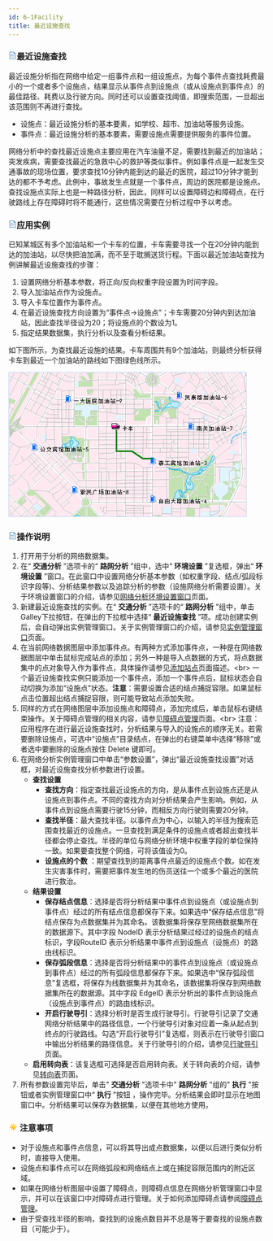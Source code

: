 ```yaml
---
id: 6-1Facility
title: 最近设施查找
---
```

### ![](../img/read.gif)最近设施查找

最近设施分析指在网络中给定一组事件点和一组设施点，为每个事件点查找耗费最小的一个或者多个设施点，结果显示从事件点到设施点（或从设施点到事件点）的最佳路径、耗费以及行驶方向。同时还可以设置查找阈值，即搜索范围，一旦超出该范围则不再进行查找。

* 设施点：最近设施分析的基本要素，如学校、超市、加油站等服务设施。
* 事件点：最近设施分析的基本要素，需要设施点需要提供服务的事件位置。

网络分析中的查找最近设施点主要应用在汽车油量不足，需要找到最近的加油站；突发疾病，需要查找最近的急救中心的救护等类似事件。例如事件点是一起发生交通事故的现场位置，要求查找10分钟内能到达的最近的医院，超过10分钟才能到达的都不予考虑。此例中，事故发生点就是一个事件点，周边的医院都是设施点。查找设施点实际上也是一种路径分析，因此，同样可以设置障碍边和障碍点，在行驶路线上存在障碍时将不能通行，这些情况需要在分析过程中予以考虑。

### ![](../img/read.gif)应用实例

已知某城区有多个加油站和一个卡车的位置，卡车需要寻找一个在20分钟内能到达的加油站，以尽快把油加满，而不至于耽搁送货行程。下面以最近加油站查找为例讲解最近设施查找的步骤：

  1. 设置网络分析基本参数，将正向/反向权重字段设置为时间字段。
  2. 导入加油站点作为设施点。
  3. 导入卡车位置作为事件点。
  4. 在最近设施查找方向设置为“事件点->设施点”；卡车需要20分钟内到达加油站，因此查找半径设为20；将设施点的个数设为1。
  5. 指定结果数据集，执行分析以及查看分析结果。

如下图所示，为查找最近设施的结果。卡车周围共有9个加油站，则最终分析获得卡车到最近一个加油站的路线如下图绿色线所示。

![](img/FacilityResult.png)  

### ![](../img/read.gif)操作说明

1. 打开用于分析的网络数据集。
2. 在“ **交通分析** ”选项卡的“ **路网分析** ”组中，选中“ **环境设置** ”复选框，弹出“ **环境设置** ”窗口。在此窗口中设置网络分析基本参数（如权重字段、结点/弧段标识字段等)、分析结果参数以及追踪分析的参数（设施网络分析需要设置）。关于环境设置窗口的介绍，请参见[网络分析环境设置窗口](NetAnalystEnvironmentWIN)页面。
3. 新建最近设施查找的实例。在“ **交通分析** ”选项卡的“ **路网分析** ”组中，单击Galley下拉按钮，在弹出的下拉框中选择“ **最近设施查找** ”项。成功创建实例后，会自动弹出实例管理窗口。关于实例管理窗口的介绍，请参见[实例管理窗口](InstanceWIN)页面。
4. 在当前网络数据图层中添加事件点。有两种方式添加事件点，一种是在网络数据图层中单击鼠标完成站点的添加；另外一种是导入点数据的方式，将点数据集中的点对象导入作为事件点，具体操作请参见[添加站点](ImportLocations)页面描述。<br\>
一个最近设施查找实例只能添加一个事件点，添加一个事件点后，鼠标状态会自动切换为添加“设施点”状态。**注意**：需要设置合适的结点捕捉容限。如果鼠标点击位置超出结点捕捉容限，则可能导致站点添加失败。
5. 同样的方式在网络图层中添加设施点和障碍点，添加完成后，单击鼠标右键结束操作。关于障碍点管理的相关内容，请参见[障碍点管理](BarrierManagement)页面。<br\> 注意：应用程序在进行最近设施查找时，分析结果与导入的设施点的顺序无关。若需要删除设施点，可选中“设施点”目录结点，在弹出的右键菜单中选择“移除”或者选中要删除的设施点按住 Delete 键即可。
6. 在网络分析实例管理窗口中单击“参数设置”，弹出“最近设施查找设置”对话框，对最近设施查找分析参数进行设置。 
     * **查找设置**
       * **查找方向**：指定查找最近设施点的方向，是从事件点到设施点还是从设施点到事件点。不同的查找方向对分析结果会产生影响。例如，从事件点到设施点需要行驶15分钟，而相反方向行驶则需要20分钟。
       * **查找半径**：最大查找半径。以事件点为中心，以输入的半径为搜索范围查找最近的设施点。一旦查找到满足条件的设施点或者超出查找半径都会停止查找。半径的单位与网络分析环境中权重字段的单位保持一致。如果要查找整个网络，可将该值设为0。
       * **设施点的个数** ：期望查找到的距离事件点最近的设施点个数。如在发生灾害事件时，需要把事件发生地的伤员送往一个或多个最近的医院进行救治。
    * **结果设置**
      * **保存结点信息**：选择是否将分析结果中事件点到设施点（或设施点到事件点）经过的所有结点信息都保存下来。如果选中“保存结点信息”将结点保存为点数据集并为其命名。该数据集将保存至网络数据集所在的数据源下。其中字段 NodeID 表示分析结果过经过的设施点的结点标识，字段RouteID 表示分析结果中事件点到设施点（设施点）的路由线标识。
      * **保存弧段信息**：选择是否将分析结果中的事件点到设施点（或设施点到事件点）经过的所有弧段信息都保存下来。如果选中“保存弧段信息”复选框，将保存为线数据集并为其命名，该数据集将保存到网络数据集所在的数据源。其中字段 EdgeID 表示分析出的事件点到设施点（设施点到事件点）的路由线标识。
      * **开启行驶导引**：选择分析时是否生成行驶导引。行驶导引记录了交通网络分析结果中的路径信息，一个行驶导引对象对应着一条从起点到终点的行驶路线。勾选“开启行驶导引”复选框，则表示在行驶导引窗口中输出分析结果的路径信息。关于行驶导引的介绍，请参见[行驶导引](PathGuide)页面。
    * **启用转向表**：该复选框可选择是否启用转向表。关于转向表的介绍，请参见[转向表](TurnTable)页面。
7. 所有参数设置完毕后，单击" **交通分析** "选项卡中" **路网分析** "组的" **执行** "按钮或者实例管理窗口中“ **执行** ”按钮 ，操作完毕。分析结果会即时显示在地图窗口中。分析结果可以保存为数据集，以便在其他地方使用。

### ![](../img/note.png)注意事项

  * 对于设施点和事件点信息，可以将其导出成点数据集，以便以后进行类似分析时，直接导入使用。
  * 设施点和事件点可以在网络弧段和网络结点上或在捕捉容限范围内的附近区域。
  * 如果在网络分析图层中设置了障碍点，则障碍点信息在网络分析管理窗口中显示，并可以在该窗口中对障碍点进行管理。关于如何添加障碍点请参阅[障碍点管理](BarrierManagement)。
  * 由于受查找半径的影响，查找到的设施点数目并不总是等于要查找的设施点数目（可能少于）。
